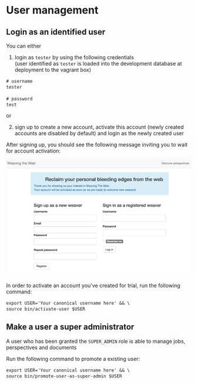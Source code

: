 # User management

## Login as an identified user
 
You can either

 1. login as `tester` by using the following credentials  
 (user identified as `tester` is loaded into the development database at deployment to the vagrant box)
 
 ```
 # username
 tester

 # password
 test
 ```     
 
 or

 2. sign up to create a new account, activate this account (newly created accounts are disabled by default)
 and login as the newly created user

After signing up, you should see the following message inviting you to wait for account activation:

[![After signing up, activate your account](img/post-sign-up.png)](http://10.9.8.2)

In order to activate an account you've created for trial, run the following command:

```
export USER='Your canonical username here' && \
source bin/activate-user $USER
```

## Make a user a super administrator 

A user who has been granted the `SUPER_ADMIN` role is able to manage jobs, perspectives and documents

Run the following command to promote a existing user:

```
export USER='Your canonical username here' && \
source bin/promote-user-as-super-admin $USER
```
